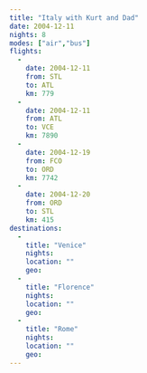 ```yaml
---
title: "Italy with Kurt and Dad"
date: 2004-12-11
nights: 8
modes: ["air","bus"]
flights:
  -
    date: 2004-12-11
    from: STL
    to: ATL
    km: 779
  -
    date: 2004-12-11
    from: ATL
    to: VCE
    km: 7890
  -
    date: 2004-12-19
    from: FCO
    to: ORD
    km: 7742
  -
    date: 2004-12-20
    from: ORD
    to: STL
    km: 415
destinations:
  -
    title: "Venice"
    nights:
    location: ""
    geo:
  -
    title: "Florence"
    nights:
    location: ""
    geo:
  -
    title: "Rome"
    nights:
    location: ""
    geo:
---
```



